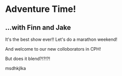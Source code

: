 # Adventure Time!

## ...with Finn and Jake 

It's the best show ever!!   Let's do a marathon weekend!

And welcome to our new colloborators in CPH!

But does it blend?!?!?!

msdhkjlka
